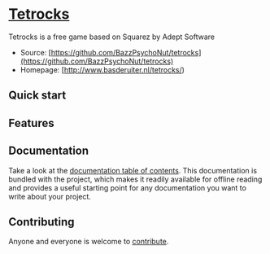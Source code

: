 # [Tetrocks](http://www.basderuiter.nl/tetrocks/)

Tetrocks is a free game based on Squarez by Adept Software

* Source: [https://github.com/BazzPsychoNut/tetrocks](https://github.com/BazzPsychoNut/tetrocks)
* Homepage: [http://www.basderuiter.nl/tetrocks/)


## Quick start



## Features




## Documentation

Take a look at the [documentation table of contents](doc/TOC.md). This
documentation is bundled with the project, which makes it readily available for
offline reading and provides a useful starting point for any documentation you
want to write about your project.


## Contributing

Anyone and everyone is welcome to [contribute](CONTRIBUTING.md). 
